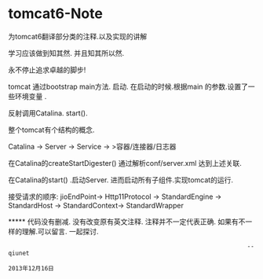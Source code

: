 tomcat6-Note
============




为tomcat6翻译部分类的注释.以及实现的讲解


学习应该做到知其然. 并且知其所以然.


永不停止追求卓越的脚步!



tomcat 通过bootstrap main方法. 启动.  在启动的时候.根据main 的参数.设置了一些环境变量 .

反射调用Catalina. start().


整个tomcat有个结构的概念.

  Catalina -> Server -> Service ->   >容器/连接器/日志器
  
  在Catalina的createStartDigester() 通过解析conf/server.xml  达到上述关联.
  
  在Catalina的start()  .启动Server.  进而启动所有子组件.实现tomcat的运行.
  
  
  接受请求的顺序:
  jioEndPoint-> Http11Protocol -> StandardEngine -> StandardHost -> StandardContext-> StandardWrapper 
  
  ***** 代码没有删减. 没有改变原有英文注释. 注释并不一定代表正确. 如果有不一样的理解.可以留言. 一起探讨.
  																													
																		--qiunet
																		2013年12月16日 
